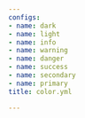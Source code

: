 ```yaml
---
configs:
- name: dark
- name: light
- name: info
- name: warning
- name: danger
- name: success
- name: secondary
- name: primary
title: color.yml

---
```

